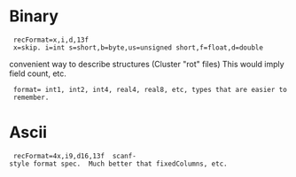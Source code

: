 # Binary

` recFormat=x,i,d,13f`  
` x=skip. i=int s=short,b=byte,us=unsigned short,f=float,d=double`

convenient way to describe structures (Cluster "rot" files) This would
imply field count, etc.

` format= int1, int2, int4, real4, real8, etc, types that are easier to remember.`

# Ascii

` recFormat=4x,i9,d16,13f  scanf-style format spec.  Much better that fixedColumns, etc.`
